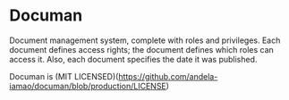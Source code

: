 # Documan

Document management system, complete with roles and privileges. Each document defines access rights; the document defines which roles can access it. Also, each document specifies the date it was published.

Documan is (MIT LICENSED)(https://github.com/andela-iamao/documan/blob/production/LICENSE)
